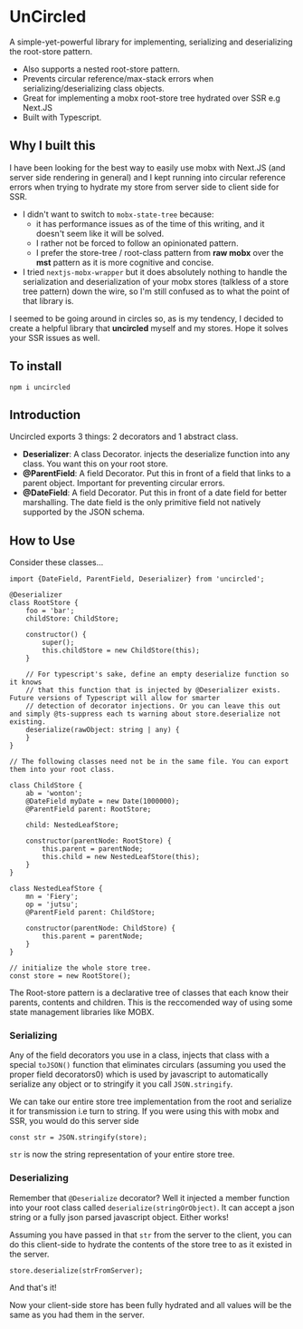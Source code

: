 # UnCircled

A simple-yet-powerful library for implementing, serializing and deserializing the root-store pattern.
- Also supports a nested root-store pattern.
- Prevents circular reference/max-stack errors when serializing/deserializing class objects. 
- Great for implementing a mobx root-store tree hydrated over SSR e.g Next.JS
- Built with Typescript.

## Why I built this
I have been looking for the best way to easily use mobx with Next.JS (and server side rendering in general) and I 
kept running into circular reference errors when trying to hydrate my store from server side to client side for SSR.
- I didn't want to switch to `mobx-state-tree` because: 
  - it has performance issues as of the time of this writing, and it doesn't seem like it will be solved.
  - I rather not be forced to follow an opinionated pattern.
  - I prefer the store-tree / root-class pattern from **raw mobx** over the **mst** pattern as it is more cognitive and concise.
- I tried `nextjs-mobx-wrapper` but it does absolutely nothing to handle the serialization and deserialization of your mobx stores (talkless of a store tree pattern) down the wire, so I'm still confused as to what the point of that library is.

I seemed to be going around in circles so, as is my tendency, I decided to create a helpful library that **uncircled** myself and my stores. 
Hope it solves your SSR issues as well.

## To install
`npm i uncircled`

## Introduction

Uncircled exports 3 things: 2 decorators and 1 abstract class.
- **Deserializer**: A class Decorator. injects the deserialize function into any class. You want this on your root store.
- **@ParentField**: A field Decorator. Put this in front of a field that links to a parent object. Important for preventing circular errors.
- **@DateField**: A field Decorator. Put this in front of a date field for better marshalling. The date field is the only primitive field not natively supported by the JSON schema. 


## How to Use

Consider these classes...
```$xslt
import {DateField, ParentField, Deserializer} from 'uncircled';

@Deserializer
class RootStore {
    foo = 'bar';
    childStore: ChildStore;

    constructor() {
        super();
        this.childStore = new ChildStore(this);
    }

    // For typescript's sake, define an empty deserialize function so it knows 
    // that this function that is injected by @Deserializer exists. Future versions of Typescript will allow for smarter
    // detection of decorator injections. Or you can leave this out and simply @ts-suppress each ts warning about store.deserialize not existing.
    deserialize(rawObject: string | any) {
    }
}

// The following classes need not be in the same file. You can export them into your root class.

class ChildStore {
    ab = 'wonton';
    @DateField myDate = new Date(1000000);
    @ParentField parent: RootStore;

    child: NestedLeafStore;

    constructor(parentNode: RootStore) {
        this.parent = parentNode;
        this.child = new NestedLeafStore(this);
    }
}

class NestedLeafStore {
    mn = 'Fiery';
    op = 'jutsu';
    @ParentField parent: ChildStore;

    constructor(parentNode: ChildStore) {
        this.parent = parentNode;
    }
}

// initialize the whole store tree.
const store = new RootStore();
```

The Root-store pattern is a declarative tree of classes that each know their parents, contents and children.
This is the reccomended way of using some state management libraries like MOBX.

### Serializing
Any of the field decorators you use in a class, injects that class with a special `toJSON()` function that eliminates circulars (assuming you used the proper field decorators0) which is used by 
javascript to automatically serialize any object or to stringify it you call `JSON.stringify`.

We can take our entire store tree implementation from the root and serialize it for transmission i.e turn to string. 
If you were using this with mobx and SSR, you would do this server side 
```$xslt
const str = JSON.stringify(store);
```
`str` is now the string representation of your entire store tree.

### Deserializing

Remember that `@Deserialize` decorator? Well it injected a member function into your root class called `deserialize(stringOrObject)`.
It can accept a json string or a fully json parsed javascript object. Either works!

Assuming you have passed in that `str` from the server to the client, you can do this client-side to hydrate the 
contents of the store tree to as it existed in the server.

```$xslt
store.deserialize(strFromServer);
```

And that's it!

Now your client-side store has been fully hydrated and all values will be the same as you had them in the server.


